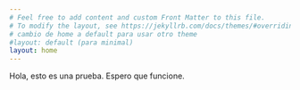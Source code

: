 ```yaml
---
# Feel free to add content and custom Front Matter to this file.
# To modify the layout, see https://jekyllrb.com/docs/themes/#overriding-theme-defaults
# cambio de home a default para usar otro theme
#layout: default (para minimal)
layout: home
---
```

Hola, esto es una prueba. Espero que funcione.
